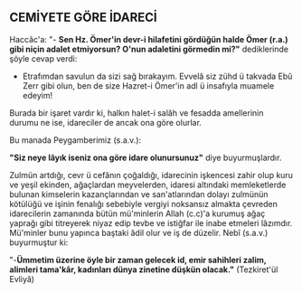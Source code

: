 ## CEMİYETE GÖRE İDARECİ

Haccâc'a: "- **Sen Hz. Ömer'in devr-i hilafetini gör­düğün halde Ömer (r.a.) gibi niçin adalet etmiyorsun? O'nun adaletini görmedin mi?"** dediklerinde şöyle ce­vap verdi:

- Etrafımdan savulun da sizi sağ bırakayım. Evvelâ siz zühd ü takvada Ebû Zerr gibi olun, ben de size Hazret-i Ömer'in adl ü insafıyla muamele edeyim!

Burada bir işaret vardır ki, halkın halet-i salâh ve fesadda amellerinin durumu ne ise, idareciler de ancak ona göre olurlar.

Bu manada Peygamberimiz (s.a.v.):

**"Siz neye lâyık iseniz ona göre idare olunursunuz"** diye buyurmuşlardır.

Zulmün artdığı, cevr ü cefânın çoğaldığı, idarecinin işkencesi zahir olup kuru ve yeşil ekinden, ağaçlardan meyvelerden, idaresi altındaki memleketlerde bulunan kimselerin kazançlarından ve san'atlarından dolayı zul­münün kötülüğü ve işinin fenalığı sebebiyle vergiyi noksansız almakta çevreden idarecilerin zamanında bütün mü'minlerin Allah (c.c)'a kurumuş ağaç yaprağı gibi titreyerek niyaz edip tevbe ve istiğfar ile inabe et­meleri lâzımdır. Mü'minler bunu yapınca baştaki âdil olur ve iş de düzelir. Nebî (s.a.v.) buyurmuştur ki:

"-**Ümmetim üzerine öyle bir zaman gelecek id, emir sahihleri zalim, alimleri tama'kâr, kadınları dünya zinetine düşkün olacak."** (Tezkiret'ül Evliyâ)
